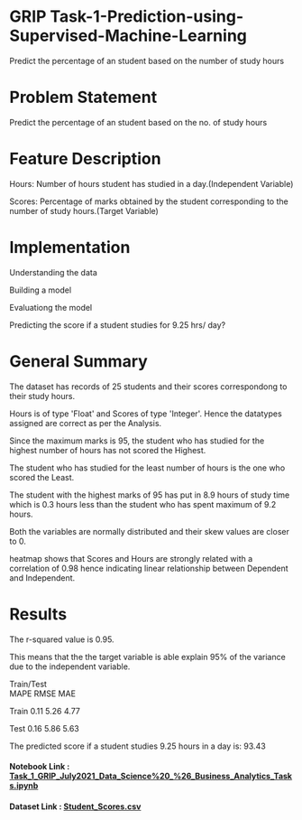 # GRIP Task-1-Prediction-using-Supervised-Machine-Learning

Predict the percentage of an student based on the number of study hours


# Problem Statement

Predict the percentage of an student based on the no. of study hours


# Feature Description
Hours: Number of hours student has studied in a day.(Independent Variable)

Scores: Percentage of marks obtained by the student corresponding to the number of study hours.(Target Variable)


# Implementation

Understanding the data

Building a model

Evaluationg the model

Predicting the score if a student studies for 9.25 hrs/ day?


# General Summary

The dataset has records of 25 students and their scores correspondong to their study hours.

Hours is of type 'Float' and Scores of type 'Integer'. Hence the datatypes assigned are correct as per the Analysis.

Since the maximum marks is 95, the student who has studied for the highest number of hours has not scored the Highest.

The student who has studied for the least number of hours is the one who scored the Least.

The student with the highest marks of 95 has put in 8.9 hours of study time which is 0.3 hours less than the student who has spent maximum of 9.2 hours.

Both the variables are normally distributed and their skew values are closer to 0.

heatmap shows that Scores and Hours are strongly related with a correlation of 0.98 hence indicating linear relationship between Dependent and Independent.


# Results

The r-squared value is 0.95.

This means that the the target variable is able explain 95% of the variance due to the independent variable.


Train/Test	
       MAPE  RMSE  MAE
      
Train	 0.11	 5.26	 4.77

Test	 0.16	 5.86  5.63


The predicted score if a student studies 9.25 hours in a day is: 93.43

<h4>Notebook Link : <a href='https://github.com/abhisheknagarajan/Task-1-Prediction-using-Supervised-Machine-Learning/blob/main/Task_1_GRIP_July2021_Data_Science%20_%26_Business_Analytics_Tasks.ipynb'>Task_1_GRIP_July2021_Data_Science%20_%26_Business_Analytics_Tasks.ipynb</a></h4>

<h4>Dataset Link : <a href='https://raw.githubusercontent.com/AdiPersonalWorks/Random/master/student_scores%20-%20student_scores.csv'>Student_Scores.csv</a></h4>


